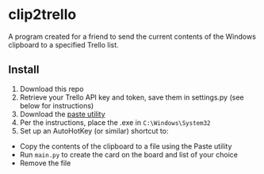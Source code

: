 # clip2trello

A program created for a friend to send the current contents of the Windows
clipboard to a specified Trello list.

## Install

1. Download this repo
1. Retrieve your Trello API key and token, save them in settings.py (see below for
  instructions)
1. Download the [paste utility](http://www.c3scripts.com/tutorials/msdos/paste.html)
1. Per the instructions, place the .exe in `C:\Windows\System32`
1. Set up an AutoHotKey (or similar) shortcut to:
  * Copy the contents of the clipboard to a file using the Paste utility
  * Run `main.py` to create the card on the board and list of your choice
  * Remove the file
